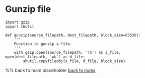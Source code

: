 
# Gunzip file
```python3
import gzip
import shutil

def gunzip(source_filepath, dest_filepath, block_size=65536):
    '''
    Function to gunzip a file.
    '''
    with gzip.open(source_filepath, 'rb') as s_file, open(dest_filepath, 'wb') as d_file:
        shutil.copyfileobj(s_file, d_file, block_size)
```

%% back to main placeholder
[back to index](index.md)
